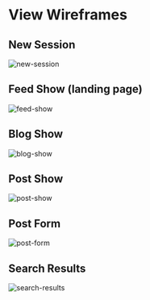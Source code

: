 # View Wireframes

## New Session
![new-session]

## Feed Show (landing page)
![feed-show]

## Blog Show
![blog-show]

## Post Show
![post-show]

## Post Form
![post-form]

## Search Results
![search-results]

[new-session]: ./wireframes/
[feed-show]: ./wireframes/
[blog-show]: ./wireframes/
[post-show]: ./wireframes/
[post-form]: ./wireframes/
[search-results]: ./wireframes/

